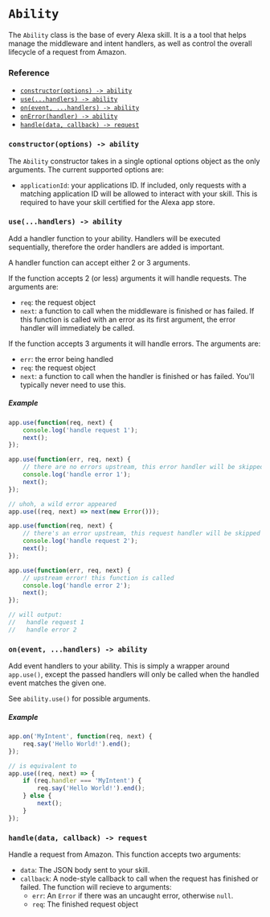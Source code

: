 # `Ability`

The `Ability` class is the base of every Alexa skill. It is a a tool
that helps manage the middleware and intent handlers, as well as control
the overall lifecycle of a request from Amazon.

### Reference
 - [`constructor(options) -> ability`](#constructoroptions---ability)
 - [`use(...handlers) -> ability`](#usehandlers---ability)
 - [`on(event, ...handlers) -> ability`](#onevent-handlers---ability)
 - [`onError(handler) -> ability`](#onerrorhandler---ability)
 - [`handle(data, callback) -> request`](#handledata-callback---request)


### `constructor(options) -> ability`
The `Ability` constructor takes in a single optional options object as the
only arguments. The current supported options are:
 - `applicationId`: your applications ID. If included, only requests with a
    matching application ID will be allowed to interact with your skill. This
    is required to have your skill certified for the Alexa app store.


### `use(...handlers) -> ability`
Add a handler function to your ability. Handlers will be executed sequentially,
therefore the order handlers are added is important.

A handler function can accept either 2 or 3 arguments.

If the function accepts 2 (or less) arguments it will handle requests. The
arguments are:
- `req`: the request object
- `next`: a function to call when the middleware is finished or has failed. If
   this function is called with an error as its first argument, the error handler
   will immediately be called.

If the function accepts 3 arguments it will handle errors. The arguments are:
- `err`: the error being handled
- `req`: the request object
- `next`: a function to call when the handler is finished or has failed. You'll
  typically never need to use this.


##### Example
```js
app.use(function(req, next) {
    console.log('handle request 1');
    next();
});

app.use(function(err, req, next) {
    // there are no errors upstream, this error handler will be skipped
    console.log('handle error 1');
    next();
});

// uhoh, a wild error appeared
app.use((req, next) => next(new Error()));

app.use(function(req, next) {
    // there's an error upstream, this request handler will be skipped
    console.log('handle request 2');
    next();
});

app.use(function(err, req, next) {
    // upstream error! this function is called
    console.log('handle error 2');
    next();
});

// will output:
//   handle request 1
//   handle error 2
```


### `on(event, ...handlers) -> ability`
Add event handlers to your ability. This is simply a wrapper around `app.use()`,
except the passed handlers will only be called when the handled event matches
the given one.

See `ability.use()` for possible arguments.

##### Example
```js
app.on('MyIntent', function(req, next) {
    req.say('Hello World!').end();
});

// is equivalent to
app.use((req, next) => {
    if (req.handler === 'MyIntent') {
        req.say('Hello World!').end();
    } else {
        next();
    }
});
```


### `handle(data, callback) -> request`
Handle a request from Amazon. This function accepts two arguments:
 - `data`: The JSON body sent to your skill.
 - `callback`: A node-style callback to call when the request has finished or failed.
   The function will recieve to arguments:
   - `err`: An `Error` if there was an uncaught error, otherwise `null`.
   - `req`: The finished request object
